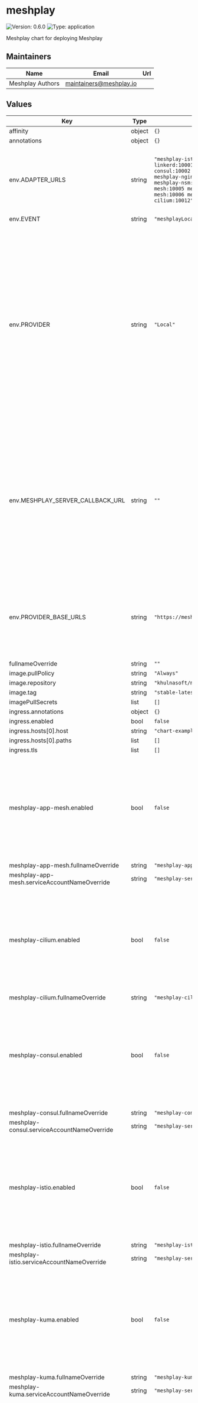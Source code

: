 # meshplay

![Version: 0.6.0](https://img.shields.io/badge/Version-0.6.0-informational?style=flat-square) ![Type: application](https://img.shields.io/badge/Type-application-informational?style=flat-square)

Meshplay chart for deploying Meshplay

## Maintainers

| Name | Email | Url |
| ---- | ------ | --- |
| Meshplay Authors | <maintainers@meshplay.io> |  |

## Values

| Key | Type | Default | Description |
|-----|------|---------|-------------|
| affinity | object | `{}` |  |
| annotations | object | `{}` |  |
| env.ADAPTER_URLS | string | `"meshplay-istio:10000 meshplay-linkerd:10001 meshplay-consul:10002 meshplay-kuma:10007 meshplay-nginx-sm:10010 meshplay-nsm:10004 meshplay-app-mesh:10005 meshplay-traefik-mesh:10006 meshplay-cilium:10012"` | Optionally, pre-configure Meshplay Server with the set of Meshplay Adapters used in the deployment. |
| env.EVENT | string | `"meshplayLocal"` |  |
| env.PROVIDER | string | `"Local"` | Use this security-related setting to enforce selection of one and only one Provider. In this way, your Meshplay deployment will only trust and only allow users to authenticate using the Provider you have configured in this setting. See the [Remote Provider documentation](https://docs.meshplay.io/extensibility/providers) for a description of what a Provider is.  |
| env.MESHPLAY_SERVER_CALLBACK_URL | string | `""` | Configure an OAuth callback URL for Meshplay Server to use when signing into a Remote Provider and your Meshplay Server instance is not directly reachable by that Remote Provider. See the [Remote Provider documentation](https://docs.meshplay.io/extensibility/providers#configurable-oauth-callback-url) for more details. |
| env.PROVIDER_BASE_URLS | string | `"https://meshplay.khulnasoft.io"` | Configure your Remote Provider of choice. See the [Remote Provider documentation](https://docs.meshplay.io/extensibility/providers) for a description of what a Provider is. |
| fullnameOverride | string | `""` |  |
| image.pullPolicy | string | `"Always"` |  |
| image.repository | string | `"khulnasoft/meshplay"` |  |
| image.tag | string | `"stable-latest"` |  |
| imagePullSecrets | list | `[]` |  |
| ingress.annotations | object | `{}` |  |
| ingress.enabled | bool | `false` |  |
| ingress.hosts[0].host | string | `"chart-example.local"` |  |
| ingress.hosts[0].paths | list | `[]` |  |
| ingress.tls | list | `[]` |  |
| meshplay-app-mesh.enabled | bool | `false` | Enable to deploy this Meshplay Adapter upon initial deployment. Meshplay Adapters can be deployed post-installation using either Meshplay CLI or UI. |
| meshplay-app-mesh.fullnameOverride | string | `"meshplay-app-mesh"` |  |
| meshplay-app-mesh.serviceAccountNameOverride | string | `"meshplay-server"` |  |
| meshplay-cilium.enabled | bool | `false` | Enable to deploy this Meshplay Adapter upon initial deployment. Meshplay Adapters can be deployed post-installation using either Meshplay CLI or UI. |
| meshplay-cilium.fullnameOverride | string | `"meshplay-cilium"` |  |
| meshplay-consul.enabled | bool | `false` | Enable to deploy this Meshplay Adapter upon initial deployment. Meshplay Adapters can be deployed post-installation using either Meshplay CLI or UI. |
| meshplay-consul.fullnameOverride | string | `"meshplay-consul"` |  |
| meshplay-consul.serviceAccountNameOverride | string | `"meshplay-server"` |  |
| meshplay-istio.enabled | bool | `false` | Enable to deploy this Meshplay Adapter upon initial deployment. Meshplay Adapters can be deployed post-installation using either Meshplay CLI or UI. |
| meshplay-istio.fullnameOverride | string | `"meshplay-istio"` |  |
| meshplay-istio.serviceAccountNameOverride | string | `"meshplay-server"` |  |
| meshplay-kuma.enabled | bool | `false` | Enable to deploy this Meshplay Adapter upon initial deployment. Meshplay Adapters can be deployed post-installation using either Meshplay CLI or UI. |
| meshplay-kuma.fullnameOverride | string | `"meshplay-kuma"` |  |
| meshplay-kuma.serviceAccountNameOverride | string | `"meshplay-server"` |  |
| meshplay-linkerd.enabled | bool | `false` | Enable to deploy this Meshplay Adapter upon initial deployment. Meshplay Adapters can be deployed post-installation using either Meshplay CLI or UI. |
| meshplay-linkerd.fullnameOverride | string | `"meshplay-linkerd"` |  |
| meshplay-linkerd.serviceAccountNameOverride | string | `"meshplay-server"` |  |
| meshplay-nginx-sm.enabled | bool | `false` | Enable to deploy this Meshplay Adapter upon initial deployment. Meshplay Adapters can be deployed post-installation using either Meshplay CLI or UI. |
| meshplay-nginx-sm.fullnameOverride | string | `"meshplay-nginx-sm"` |  |
| meshplay-nginx-sm.serviceAccountNameOverride | string | `"meshplay-server"` |  |
| meshplay-nsm.enabled | bool | `false` | Enable to deploy this Meshplay Adapter upon initial deployment. Meshplay Adapters can be deployed post-installation using either Meshplay CLI or UI. |
| meshplay-nsm.fullnameOverride | string | `"meshplay-nsm"` |  |
| meshplay-nsm.serviceAccountNameOverride | string | `"meshplay-server"` |  |
| meshplay-operator.enabled | bool | `true` | Enable to deploy this Meshplay Operator upon initial deploymeent. Meshplay Operator can be deployed post-installation using Meshplay UI. |
| meshplay-operator.fullnameOverride | string | `"meshplay-operator"` |  |
| meshplay-osm.enabled | bool | `false` | OSM is an archived project. |
| meshplay-osm.fullnameOverride | string | `"meshplay-osm"` |  |
| meshplay-osm.serviceAccountNameOverride | string | `"meshplay-server"` |  |
| meshplay-perf.enabled | bool | `false` |  |
| meshplay-perf.fullnameOverride | string | `"meshplay-perf"` |  |
| meshplay-perf.serviceAccountNameOverride | string | `"meshplay-server"` |  |
| meshplay-traefik-mesh.enabled | bool | `false` | Enable to deploy this Meshplay Adapter upon initial deployment. Meshplay Adapters can be deployed post-installation using either Meshplay CLI or UI. |
| meshplay-traefik-mesh.fullnameOverride | string | `"meshplay-traefik-mesh"` |  |
| meshplay-traefik-mesh.serviceAccountNameOverride | string | `"meshplay-server"` |  |
| meshplaygateway.enabled | bool | `false` |  |
| meshplaygateway.selector.istio | string | `"ingressgateway"` |  |
| metadata.name | string | `"meshplay"` |  |
| metadata.namespace | string | `"meshplay"` |  |
| nameOverride | string | `""` |  |
| nodeSelector | object | `{}` |  |
| podSecurityContext | object | `{}` |  |
| probe.livenessProbe.enabled | bool | `false` |  |
| probe.readinessProbe.enabled | bool | `false` |  |
| rbac.nodes | bool | `false` |  |
| replicaCount | int | `1` |  |
| resources | object | `{}` |  |
| restartPolicy | string | `"Always"` |  |
| securityContext | object | `{}` |  |
| service.annotations | object | `{}` |  |
| service.port | int | `9081` |  |
| service.target_port | int | `8080` |  |
| service.type | string | `"LoadBalancer"` |  |
| serviceAccount.name | string | `"meshplay-server"` |  |
| testCase.enabled | bool | `false` |  |
| tolerations | list | `[]` |  |

## Setup Repo Info

```console
helm repo add meshplay meshplay https://meshplay.io/charts/
helm repo update
```

_See [helm repo](https://helm.sh/docs/helm/helm_repo/) for command documentation._

## Installing the Chart

To install the chart with the release name `meshplay`:

```console
kubectl create namespace meshplay
helm install meshplay meshplay/meshplay
```

## Uninstalling the Chart

To uninstall/delete the `meshplay` deployment:

```console
helm delete meshplay
```

## Installing the Chart with a custom namespace

```console
kubectl create namespace meshplay
helm install meshplay meshplay/meshplay --namespace meshplay
```

## Installing the Chart with a custom Meshplay Adapters

Eg: For [Meshplay Adapter for Istio](https://github.com/meshplay/meshplay-istio)
```console
kubectl create namespace meshplay
helm install meshplay meshplay/meshplay --set meshplay-istio.enabled=true
```
